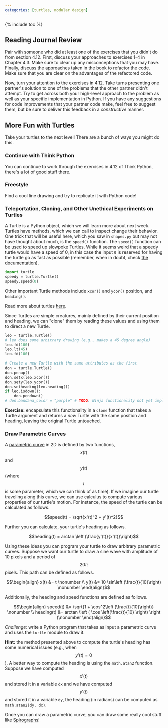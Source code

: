 ```yaml
---
categories: [turtles, modular design]
---
```


{% include toc %}


## Reading Journal Review

Pair with someone who did at least one of the exercises that you didn't do from section 4.12.  First, discuss your approaches to exercises 1-4 in Chapter 4.3.  Make sure to clear up any misconceptions that you may have.  Finally, discuss the approaches taken in the book to refactor the code.  Make sure that you are clear on the advantages of the refactored code.

Now, turn your attention to the exercises in 4.12.  Take turns presenting one partner's solution to one of the problems that the other partner didn't attempt.  Try to get across both your high-level approach to the problem as well as your specific implementation in Python.  If you have any suggestions for code improvements that your partner code make, feel free to suggest them, but be sure to deliver this feedback in a *constructive* manner.

## More Fun with Turtles
Take your turtles to the next level!  There are a bunch of ways you might do this.

### Continue with Think Python

You can continue to work through the exercises in 4.12 of Think Python, there's a lot of good stuff there.

### Freestyle

Find a cool line drawing and try to replicate it with Python code!

### Teleportation, Cloning, and Other Unethical Experiments on Turtles

A Turtle is a Python object, which we will learn more about next week. Turtles
have methods, which we can call to inspect change their behavior. One trick that will be useful here, which you saw in `shapes.py` but may not have thought about much, is the `speed()` function.  The `speed()` function can be used to speed up slowpoke Turtles.  While it seems weird that a speedy turtle would have a speed of 0, in this case the input `0` is reserved for having the turtle go as fast as possible (remember, when in doubt, check 
[the documentation](https://docs.python.org/3.7/library/turtle.html#turtle.speed)).

```python
import turtle
speedy = turtle.Turtle()
speedy.speed(0)
```

Other important Turtle methods include `xcor()` and `ycor()` position, and
`heading()`.

Read more about turtles [here](https://docs.python.org/3.7/library/turtle.html).

Since Turtles are simple creatures, mainly defined by their current position
and heading, we can "clone" them by reading these values and using them to
direct a new Turtle.

```python
leo = turtle.Turtle()
# leo does some arbitrary drawing (e.g., makes a 45 degree angle)
leo.fd(100)
leo.lt(45)
leo.fd(100)

# Create a new Turtle with the same attributes as the first
don = turtle.Turtle()
don.penup()
don.setx(leo.xcor())
don.sety(leo.ycor())
don.setheading(leo.heading())
if leo.isdown():
    don.pendown()
# don.bandana_color = "purple" # TODO: Ninja functionality not yet implemented
```

**Exercise:** encapsulate this functionality in a `clone` function that
takes a Turtle argument and returns a *new* Turtle with the same position
and heading, leaving the original Turtle untouched.


### Draw Parametric Curves

A [parametric curve](https://en.wikipedia.org/wiki/Parametric_equation) in 2D is defined by two functions, $$x(t)$$ and $$y(t)$$ (where $$t$$ is some parameter, which we can think of as time).  If we imagine our turtle traveling along this curve, we can use calculus to compute various properties of our turtle's motion.  For instance, the speed of the turtle can be calculated as follows.

$$speed(t) = \sqrt{x'(t)^2 + y'(t)^2}$$

Further you can calculate, your turtle's heading as follows.

$$heading(t) = arctan \left (\frac{y'(t)}{x'(t)}\right)$$

Using these ideas you can program your turtle to draw arbitrary parametric curves.  Suppose we want our turtle to draw a sine wave with amplitude of 10 pixels and a period of $$20\pi$$ pixels.  This path can be defined as follows.

$$\begin{align}
x(t) &= t \nonumber \\
y(t) &= 10 \sin\left (\frac{t}{10}\right) \nonumber
\end{align}$$

Additionally, the heading and speed functions are defined as follows.

$$\begin{align}
speed(t) &= \sqrt{1 + \cos^2\left (\frac{t}{10}\right)} \nonumber \\
heading(t) &= arctan \left ( \cos \left(\frac{t}{10} \right) \right )\nonumber
\end{align}$$

*Challenge:* write a Python program that takes as input a parametric curve and uses the `turtle` module to draw it.

**Hint:** the method presented above to compute the turtle's heading has some numerical issues (e.g., when $$y'(t) = 0$$).  A better way to compute the heading is using the ``math.atan2`` function.  Suppose we have computed $$x'(t)$$ and stored it in a variable ``dx`` and we have computed $$y'(t)$$ and stored it in a variable ``dy``, the heading (in radians) can be computed as ``math.atan2(dy, dx)``.

Once you can draw a parametric curve, you can draw some really cool stuff like  [Spirographs](https://en.wikipedia.org/wiki/Hypotrochoid)!

